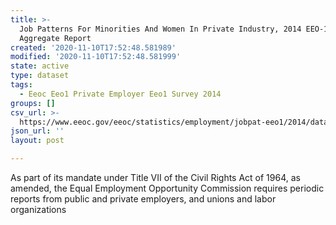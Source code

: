 ```yaml
---
title: >-
  Job Patterns For Minorities And Women In Private Industry, 2014 EEO-1 NAICS-4
  Aggregate Report
created: '2020-11-10T17:52:48.581989'
modified: '2020-11-10T17:52:48.581999'
state: active
type: dataset
tags:
  - Eeoc Eeo1 Private Employer Eeo1 Survey 2014
groups: []
csv_url: >-
  https://www.eeoc.gov/eeoc/statistics/employment/jobpat-eeo1/2014/datasets/year14_nac4.txt
json_url: ''
layout: post

---
```

As part of its mandate under Title VII of the Civil Rights Act of 1964, as amended, the Equal Employment Opportunity Commission requires periodic reports from public and private employers, and unions and labor organizations 

